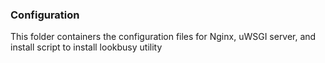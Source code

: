 ### Configuration 

This folder containers the configuration files for Nginx, uWSGI server, and install script to install lookbusy utility